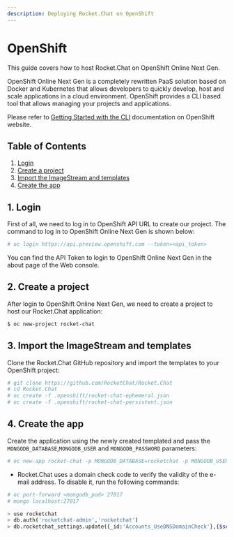 ```yaml
---
description: Deploying Rocket.Chat on OpenShift
---
```


# OpenShift

This guide covers how to host Rocket.Chat on OpenShift Online Next Gen.

OpenShift Online Next Gen is a completely rewritten PaaS solution based on Docker and Kubernetes that allows developers to quickly develop, host and scale applications in a cloud environment. OpenShift provides a CLI based tool that allows managing your projects and applications.

Please refer to [Getting Started with the CLI](https://docs.openshift.com/container-platform/4.7/cli\_reference/openshift\_cli/getting-started-cli.html) documentation on OpenShift website.

## Table of Contents

1. [Login](openshift.md#1-login)
2. [Create a project](openshift.md#2-create-a-project)
3. [Import the ImageStream and templates](openshift.md#3-import-the-imagestream-and-templates)
4. [Create the app](openshift.md#4-create-the-app)

## 1. Login

First of all, we need to log in to OpenShift API URL to create our project. The command to log in to OpenShift Online Next Gen is shown below:

```bash
# oc login https://api.preview.openshift.com --token=<api_token>
```

You can find the API Token to login to OpenShift Online Next Gen in the about page of the Web console.

## 2. Create a project

After login to OpenShift Online Next Gen, we need to create a project to host our Rocket.Chat application:

```bash
$ oc new-project rocket-chat
```

## 3. Import the ImageStream and templates

Clone the Rocket.Chat GitHub repository and import the templates to your OpenShift project:

```bash
# git clone https://github.com/RocketChat/Rocket.Chat
# cd Rocket.Chat
# oc create -f .openshift/rocket-chat-ephemeral.json
# oc create -f .openshift/rocket-chat-persistent.json
```

## 4. Create the app

Create the application using the newly created templated and pass the `MONGODB_DATABASE`,`MONGODB_USER` and `MONGODB_PASSWORD` parameters:

```bash
# oc new-app rocket-chat -p MONGODB_DATABASE=rocketchat -p MONGODB_USER=rocketchat-admin -p MONGODB_PASSWORD=rocketchat
```

* Rocket.Chat uses a domain check code to verify the validity of the e-mail address. To disable it, run the following commands:

```bash
# oc port-forward <mongodb_pod> 27017
# mongo localhost:27017

> use rocketchat
> db.auth('rocketchat-admin','rocketchat')
> db.rocketchat_settings.update({_id:'Accounts_UseDNSDomainCheck'},{$set:{value:false}})
```
